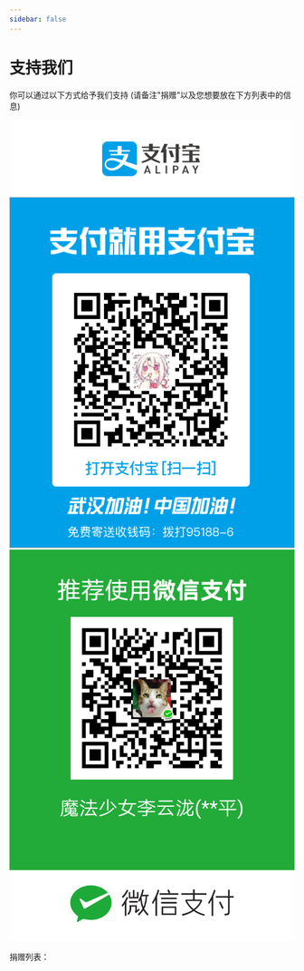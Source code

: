 ```yaml
---
sidebar: false
---
```


# 支持我们

你可以通过以下方式给予我们支持
(请备注"捐赠"以及您想要放在下方列表中的信息)

![支付宝](./alipay.jpg)
![微信](./wechat-pay.png)

捐赠列表：
